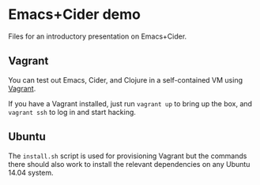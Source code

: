 # Emacs+Cider demo

Files for an introductory presentation on Emacs+Cider.

## Vagrant

You can test out Emacs, Cider, and Clojure in a self-contained VM
using [Vagrant](https://www.vagrantup.com/).

If you have a Vagrant installed, just run `vagrant up` to bring up the
box, and `vagrant ssh` to log in and start hacking.

## Ubuntu

The `install.sh` script is used for provisioning Vagrant but the
commands there should also work to install the relevant dependencies
on any Ubuntu 14.04 system.
